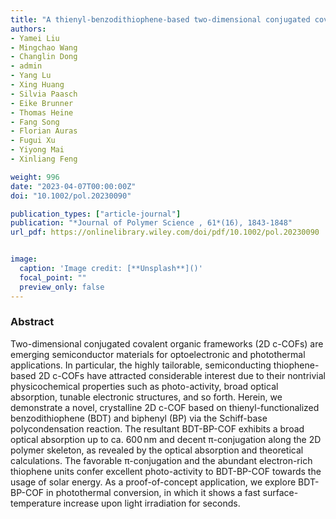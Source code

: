 ```yaml
---
title: "A thienyl-benzodithiophene-based two-dimensional conjugated covalent organic framework for fast photothermal conversion"
authors:
- Yamei Liu
- Mingchao Wang
- Changlin Dong
- admin
- Yang Lu
- Xing Huang
- Silvia Paasch
- Eike Brunner
- Thomas Heine
- Fang Song
- Florian Auras
- Fugui Xu
- Yiyong Mai
- Xinliang Feng

weight: 996
date: "2023-04-07T00:00:00Z"
doi: "10.1002/pol.20230090"

publication_types: ["article-journal"]
publication: "*Journal of Polymer Science , 61*(16), 1843-1848"
url_pdf: https://onlinelibrary.wiley.com/doi/pdf/10.1002/pol.20230090


image:
  caption: 'Image credit: [**Unsplash**]()'
  focal_point: ""
  preview_only: false
---
```


### Abstract 

Two-dimensional conjugated covalent organic frameworks (2D c-COFs) are emerging semiconductor materials for optoelectronic and photothermal applications. In particular, the highly tailorable, semiconducting thiophene-based 2D c-COFs have attracted considerable interest due to their nontrivial physicochemical properties such as photo-activity, broad optical absorption, tunable electronic structures, and so forth. Herein, we demonstrate a novel, crystalline 2D c-COF based on thienyl-functionalized benzodithiophene (BDT) and biphenyl (BP) via the Schiff-base polycondensation reaction. The resultant BDT-BP-COF exhibits a broad optical absorption up to ca. 600 nm and decent π-conjugation along the 2D polymer skeleton, as revealed by the optical absorption and theoretical calculations. The favorable π-conjugation and the abundant electron-rich thiophene units confer excellent photo-activity to BDT-BP-COF towards the usage of solar energy. As a proof-of-concept application, we explore BDT-BP-COF in photothermal conversion, in which it shows a fast surface-temperature increase upon light irradiation for seconds.
